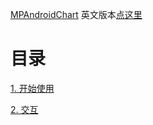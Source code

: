 [MPAndroidChart](https://github.com/PhilJay/MPAndroidChart) 英文版本[点这里](https://github.com/PhilJay/MPAndroidChart/wiki)

# 目录

[1. 开始使用](https://github.com/NianyiYang/MPAndroidChart_Chinese_Document/blob/master/1.%20Getting%20Started.md)

[2. 交互](https://github.com/NianyiYang/MPAndroidChart_Chinese_Document/blob/master/2.%20Interaction%20with%20the%20Chart.md)
